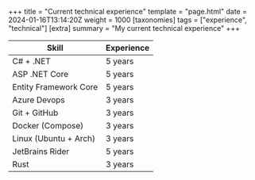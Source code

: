 +++
title = "Current technical experience"
template = "page.html"
date = 2024-01-16T13:14:20Z
weight = 1000
[taxonomies]
tags = ["experience", "technical"]
[extra]
summary = "My current technical experience"
+++

<div id="experience">

| Skill | Experience |
|-------|------------|
| C# + .NET   | 5 years    |
| ASP .NET Core | 5 years  |
| Entity Framework Core | 5 years |
| Azure Devops | 3 years |
| Git + GitHub | 3 years |
| Docker (Compose) | 3 years |
| Linux (Ubuntu + Arch) | 3 years |
| JetBrains Rider | 5 years |
| Rust | 3 years |

</div>